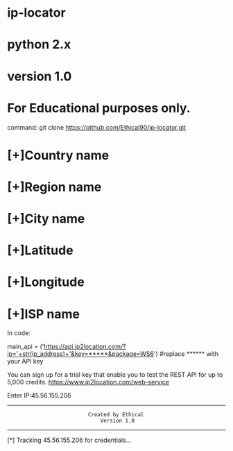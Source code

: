 # ip-locator
# python 2.x
# version 1.0
# For Educational purposes only. 

command: git clone https://github.com/Ethical90/ip-locator.git 

# [+]Country name
# [+]Region name
# [+]City name
# [+]Latitude
# [+]Longitude
# [+]ISP name



In code:

main_api = ('https://api.ip2location.com/?ip='+str(ip_address)+'&key=*****&package=WS6') #replace ****** with your API key

You can sign up for a trial key that enable you to test the REST API for up to 5,000 credits.
https://www.ip2location.com/web-service

Enter IP:45.56.155.206
********************************************************************************
                              Created by Ethical                               
                                  Version 1.0                                   
********************************************************************************

[*] Tracking 45.56.155.206 for credentials...


